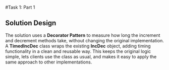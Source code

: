 #Task 1: Part 1

## Solution Design

The solution uses a **Decorator Pattern** to measure how long the increment and decrement methods take, without changing the original implementation. A **TimedIncDec** class wraps the existing **IncDec** object, adding timing functionality in a clean and reusable way. This keeps the original logic simple, lets clients use the class as usual, and makes it easy to apply the same approach to other implementations.